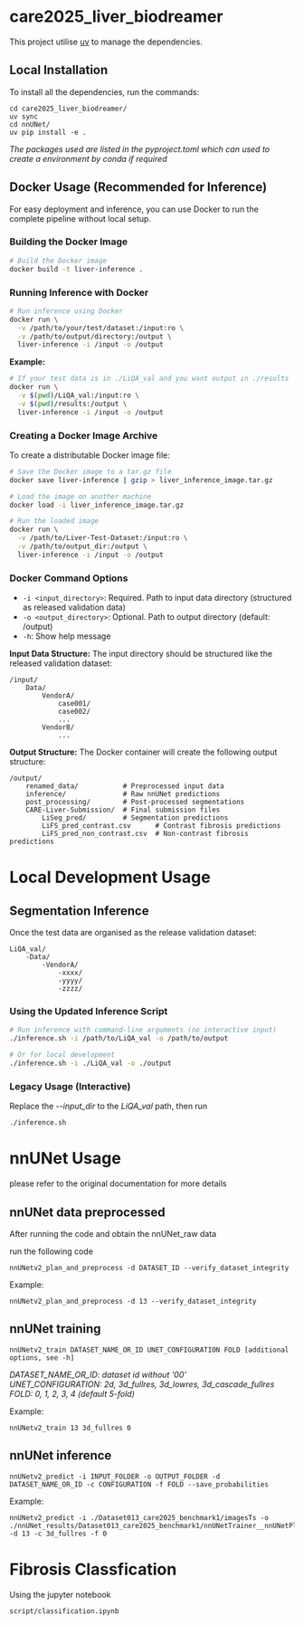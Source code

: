 # care2025_liver_biodreamer

This project utilise [uv](https://docs.astral.sh/uv/) to manage the dependencies.

## Local Installation

To install all the dependencies, run the commands:
````
cd care2025_liver_biodreamer/
uv sync
cd nnUNet/
uv pip install -e .
````

*The packages used are listed in the pyproject.toml which can used to create a environment by conda if required* 

## Docker Usage (Recommended for Inference)

For easy deployment and inference, you can use Docker to run the complete pipeline without local setup.

### Building the Docker Image

```bash
# Build the Docker image
docker build -t liver-inference .
```

### Running Inference with Docker

```bash
# Run inference using Docker
docker run \
  -v /path/to/your/test/dataset:/input:ro \
  -v /path/to/output/directory:/output \
  liver-inference -i /input -o /output
```

**Example:**
```bash
# If your test data is in ./LiQA_val and you want output in ./results
docker run \
  -v $(pwd)/LiQA_val:/input:ro \
  -v $(pwd)/results:/output \
  liver-inference -i /input -o /output
```

### Creating a Docker Image Archive

To create a distributable Docker image file:

```bash
# Save the Docker image to a tar.gz file
docker save liver-inference | gzip > liver_inference_image.tar.gz

# Load the image on another machine
docker load -i liver_inference_image.tar.gz

# Run the loaded image
docker run \
  -v /path/to/Liver-Test-Dataset:/input:ro \
  -v /path/to/output_dir:/output \
  liver-inference -i /input -o /output
```

### Docker Command Options

- `-i <input_directory>`: Required. Path to input data directory (structured as released validation data)
- `-o <output_directory>`: Optional. Path to output directory (default: /output)
- `-h`: Show help message

**Input Data Structure:**
The input directory should be structured like the released validation dataset:
```
/input/
    Data/
        VendorA/
            case001/
            case002/
            ...
        VendorB/
            ...
```

**Output Structure:**
The Docker container will create the following output structure:
```
/output/
    renamed_data/           # Preprocessed input data
    inference/              # Raw nnUNet predictions
    post_processing/        # Post-processed segmentations
    CARE-Liver-Submission/  # Final submission files
        LiSeg_pred/         # Segmentation predictions
        LiFS_pred_contrast.csv      # Contrast fibrosis predictions
        LiFS_pred_non_contrast.csv  # Non-contrast fibrosis predictions
```

# Local Development Usage

## Segmentation Inference
Once the test data are organised as the release validation dataset:
````
LiQA_val/
    -Data/
        -VendorA/
            -xxxx/
            -yyyy/
            -zzzz/
````

### Using the Updated Inference Script
```bash
# Run inference with command-line arguments (no interactive input)
./inference.sh -i /path/to/LiQA_val -o /path/to/output

# Or for local development
./inference.sh -i ./LiQA_val -o ./output
```

### Legacy Usage (Interactive)
Replace the *--input_dir* to the *LiQA_val* path, then run
````
./inference.sh
````

# nnUNet Usage
please refer to the original documentation for more details 
## nnUNet data preprocessed
After running the code and obtain the nnUNet_raw data

run the following code
````
nnUNetv2_plan_and_preprocess -d DATASET_ID --verify_dataset_integrity
````
Example:
```Console
nnUNetv2_plan_and_preprocess -d 13 --verify_dataset_integrity
```

## nnUNet training
```Console
nnUNetv2_train DATASET_NAME_OR_ID UNET_CONFIGURATION FOLD [additional options, see -h]
```
*DATASET_NAME_OR_ID: dataset id without '00'* \
*UNET_CONFIGURATION: 2d, 3d_fullres, 3d_lowres, 3d_cascade_fullres*\
*FOLD: 0, 1, 2, 3, 4 (default 5-fold)*

Example:
```Console
nnUNetv2_train 13 3d_fullres 0
```

## nnUNet inference
```
nnUNetv2_predict -i INPUT_FOLDER -o OUTPUT_FOLDER -d DATASET_NAME_OR_ID -c CONFIGURATION -f FOLD --save_probabilities
```

Example:
```Console
nnUNetv2_predict -i ./Dataset013_care2025_benchmark1/imagesTs -o ./nnUNet_results/Dataset013_care2025_benchmark1/nnUNetTrainer__nnUNetPlans__3d_fullres/fold_0/inference_test -d 13 -c 3d_fullres -f 0
```

# Fibrosis Classfication
Using the jupyter notebook
```Console
script/classification.ipynb
```
